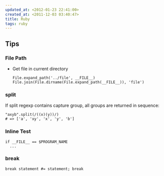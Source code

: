 ```yaml
---
updated_at: <2012-01-23 22:41:00>
created_at: <2011-12-03 03:40:47>
title: Ruby
tags: ruby
---
```


Tips
-------

### File Path ###

-   Get file in current directory

        File.expand_path('../file', __FILE__)
        File.join(File.dirname(File.expand_path(__FILE__)), 'file')

### split ###

If split regexp contains capture group, all groups are returned in sequence:

    "axyb".split(/((x)(y))/)
    # => ['a', 'xy', 'x', 'y', 'b']

### Inline Test ###

    if __FILE__ == $PROGRAM_NAME
      ...

### break ###

    break statement #= statement; break
